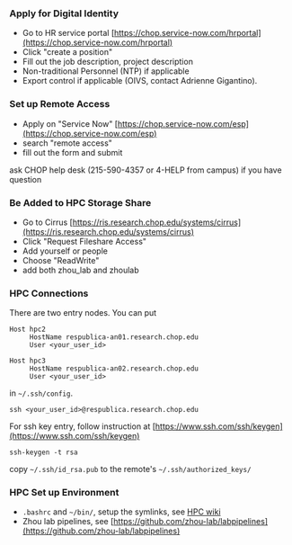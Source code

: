 ### Apply for Digital Identity

- Go to HR service portal [https://chop.service-now.com/hrportal](https://chop.service-now.com/hrportal)
- Click "create a position"
- Fill out the job description, project description
- Non-traditional Personnel (NTP) if applicable
- Export control if applicable (OIVS, contact Adrienne Gigantino).

### Set up Remote Access

- Apply on "Service Now"
[https://chop.service-now.com/esp](https://chop.service-now.com/esp)
- search "remote access"
- fill out the form and submit

ask CHOP help desk (215-590-4357 or 4-HELP from campus) if you have question

### Be Added to HPC Storage Share

- Go to 
Cirrus
[https://ris.research.chop.edu/systems/cirrus](https://ris.research.chop.edu/systems/cirrus)
- Click
"Request Fileshare Access"
- Add yourself or people
- Choose "ReadWrite"
- add both zhou_lab and zhoulab

### HPC Connections

There are two entry nodes. You can put

```
Host hpc2
     HostName respublica-an01.research.chop.edu
     User <your_user_id>

Host hpc3
     HostName respublica-an02.research.chop.edu
     User <your_user_id>
```

in `~/.ssh/config`.

```
ssh <your_user_id>@respublica.research.chop.edu
```

For ssh key entry, follow instruction at [https://www.ssh.com/ssh/keygen](https://www.ssh.com/ssh/keygen)

```
ssh-keygen -t rsa
```

copy `~/.ssh/id_rsa.pub` to the remote's `~/.ssh/authorized_keys/`


### HPC Set up Environment

- `.bashrc` and `~/bin/`, setup the symlinks, see [HPC wiki](https://github.com/zhou-lab/labwiki/blob/master/HPC.md)
- Zhou lab pipelines, see [https://github.com/zhou-lab/labpipelines](https://github.com/zhou-lab/labpipelines)